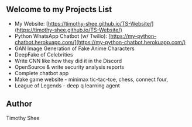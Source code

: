 ## Welcome to my Projects List

* My Website: [https://timothy-shee.github.io/TS-Website/](https://timothy-shee.github.io/TS-Website/)
* Python WhatsApp Chatbot (w/ Twilio): [https://my-python-chatbot.herokuapp.com/](https://my-python-chatbot.herokuapp.com/)
* GAN Image Generation of Fake Anime Characters
* DeepFake of Celebrities
* Write CNN like how they did it in the Discord
* OpenSource & write security analysis reports
* Complete chatbot app
* Make game website - minimax tic-tac-toe, chess, connect four, 
* League of Legends - deep q learning agent

## Author
Timothy Shee
